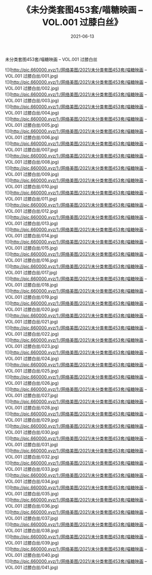 ﻿---
layout: post
title:  《未分类套图453套/喵糖映画 – VOL.001 过膝白丝》
date:   2021-06-13
img: http://pic.660000.xyz/1:/网络美图/2021/未分类套图453套/喵糖映画 – VOL.001 过膝白丝/000.jpg
categories: [美女, 清纯, 唯美]
---

未分类套图453套/喵糖映画 – VOL.001 过膝白丝

 ![](http://pic.660000.xyz/1:/网络美图/2021/未分类套图453套/喵糖映画 – VOL.001 过膝白丝/001.jpg) <br>![](http://pic.660000.xyz/1:/网络美图/2021/未分类套图453套/喵糖映画 – VOL.001 过膝白丝/002.jpg) <br>![](http://pic.660000.xyz/1:/网络美图/2021/未分类套图453套/喵糖映画 – VOL.001 过膝白丝/003.jpg) <br>![](http://pic.660000.xyz/1:/网络美图/2021/未分类套图453套/喵糖映画 – VOL.001 过膝白丝/004.jpg) <br>![](http://pic.660000.xyz/1:/网络美图/2021/未分类套图453套/喵糖映画 – VOL.001 过膝白丝/005.jpg) <br>![](http://pic.660000.xyz/1:/网络美图/2021/未分类套图453套/喵糖映画 – VOL.001 过膝白丝/006.jpg) <br>![](http://pic.660000.xyz/1:/网络美图/2021/未分类套图453套/喵糖映画 – VOL.001 过膝白丝/007.jpg) <br>![](http://pic.660000.xyz/1:/网络美图/2021/未分类套图453套/喵糖映画 – VOL.001 过膝白丝/008.jpg) <br>![](http://pic.660000.xyz/1:/网络美图/2021/未分类套图453套/喵糖映画 – VOL.001 过膝白丝/009.jpg) <br>![](http://pic.660000.xyz/1:/网络美图/2021/未分类套图453套/喵糖映画 – VOL.001 过膝白丝/010.jpg) <br>![](http://pic.660000.xyz/1:/网络美图/2021/未分类套图453套/喵糖映画 – VOL.001 过膝白丝/011.jpg) <br>![](http://pic.660000.xyz/1:/网络美图/2021/未分类套图453套/喵糖映画 – VOL.001 过膝白丝/012.jpg) <br>![](http://pic.660000.xyz/1:/网络美图/2021/未分类套图453套/喵糖映画 – VOL.001 过膝白丝/013.jpg) <br>![](http://pic.660000.xyz/1:/网络美图/2021/未分类套图453套/喵糖映画 – VOL.001 过膝白丝/014.jpg) <br>![](http://pic.660000.xyz/1:/网络美图/2021/未分类套图453套/喵糖映画 – VOL.001 过膝白丝/015.jpg) <br>![](http://pic.660000.xyz/1:/网络美图/2021/未分类套图453套/喵糖映画 – VOL.001 过膝白丝/016.jpg) <br>![](http://pic.660000.xyz/1:/网络美图/2021/未分类套图453套/喵糖映画 – VOL.001 过膝白丝/017.jpg) <br>![](http://pic.660000.xyz/1:/网络美图/2021/未分类套图453套/喵糖映画 – VOL.001 过膝白丝/018.jpg) <br>![](http://pic.660000.xyz/1:/网络美图/2021/未分类套图453套/喵糖映画 – VOL.001 过膝白丝/019.jpg) <br>![](http://pic.660000.xyz/1:/网络美图/2021/未分类套图453套/喵糖映画 – VOL.001 过膝白丝/020.jpg) <br>![](http://pic.660000.xyz/1:/网络美图/2021/未分类套图453套/喵糖映画 – VOL.001 过膝白丝/021.jpg) <br>![](http://pic.660000.xyz/1:/网络美图/2021/未分类套图453套/喵糖映画 – VOL.001 过膝白丝/022.jpg) <br>![](http://pic.660000.xyz/1:/网络美图/2021/未分类套图453套/喵糖映画 – VOL.001 过膝白丝/023.jpg) <br>![](http://pic.660000.xyz/1:/网络美图/2021/未分类套图453套/喵糖映画 – VOL.001 过膝白丝/024.jpg) <br>![](http://pic.660000.xyz/1:/网络美图/2021/未分类套图453套/喵糖映画 – VOL.001 过膝白丝/025.jpg) <br>![](http://pic.660000.xyz/1:/网络美图/2021/未分类套图453套/喵糖映画 – VOL.001 过膝白丝/026.jpg) <br>![](http://pic.660000.xyz/1:/网络美图/2021/未分类套图453套/喵糖映画 – VOL.001 过膝白丝/027.jpg) <br>![](http://pic.660000.xyz/1:/网络美图/2021/未分类套图453套/喵糖映画 – VOL.001 过膝白丝/028.jpg) <br>![](http://pic.660000.xyz/1:/网络美图/2021/未分类套图453套/喵糖映画 – VOL.001 过膝白丝/029.jpg) <br>![](http://pic.660000.xyz/1:/网络美图/2021/未分类套图453套/喵糖映画 – VOL.001 过膝白丝/030.jpg) <br>![](http://pic.660000.xyz/1:/网络美图/2021/未分类套图453套/喵糖映画 – VOL.001 过膝白丝/031.jpg) <br>![](http://pic.660000.xyz/1:/网络美图/2021/未分类套图453套/喵糖映画 – VOL.001 过膝白丝/032.jpg) <br>![](http://pic.660000.xyz/1:/网络美图/2021/未分类套图453套/喵糖映画 – VOL.001 过膝白丝/033.jpg) <br>![](http://pic.660000.xyz/1:/网络美图/2021/未分类套图453套/喵糖映画 – VOL.001 过膝白丝/034.jpg) <br>![](http://pic.660000.xyz/1:/网络美图/2021/未分类套图453套/喵糖映画 – VOL.001 过膝白丝/035.jpg) <br>![](http://pic.660000.xyz/1:/网络美图/2021/未分类套图453套/喵糖映画 – VOL.001 过膝白丝/036.jpg) <br>![](http://pic.660000.xyz/1:/网络美图/2021/未分类套图453套/喵糖映画 – VOL.001 过膝白丝/037.jpg) <br>![](http://pic.660000.xyz/1:/网络美图/2021/未分类套图453套/喵糖映画 – VOL.001 过膝白丝/038.jpg) <br>![](http://pic.660000.xyz/1:/网络美图/2021/未分类套图453套/喵糖映画 – VOL.001 过膝白丝/039.jpg) <br>![](http://pic.660000.xyz/1:/网络美图/2021/未分类套图453套/喵糖映画 – VOL.001 过膝白丝/040.jpg) <br>![](http://pic.660000.xyz/1:/网络美图/2021/未分类套图453套/喵糖映画 – VOL.001 过膝白丝/041.jpg) <br>
